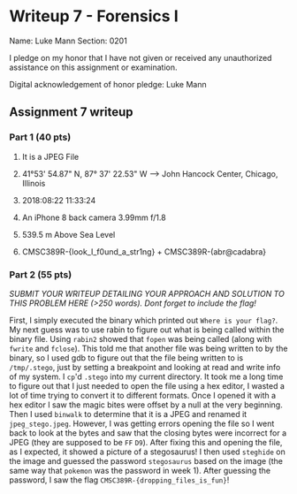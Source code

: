Writeup 7 - Forensics I
======

Name:  Luke Mann 
Section: 0201

I pledge on my honor that I have not given or received any unauthorized assistance on this assignment or examination.

Digital acknowledgement of honor pledge: Luke Mann

## Assignment 7 writeup

### Part 1 (40 pts)

1.  It is a JPEG File

2.  41°53' 54.87" N, 87° 37' 22.53" W —> John Hancock Center, Chicago, Illinois

3.  2018:08:22 11:33:24

4.  An iPhone 8 back camera 3.99mm f/1.8

5.  539.5 m Above Sea Level

6. CMSC389R-{look_I_f0und_a_str1ng} + CMSC389R-(abr@cadabra}

### Part 2 (55 pts)

*SUBMIT YOUR WRITEUP DETAILING YOUR APPROACH AND SOLUTION TO THIS PROBLEM HERE (>250 words). Dont forget to include the flag!*

First, I simply executed the binary which printed out  `Where is your flag?`.   My next guess was to use rabin to figure out what is being called within the binary file. Using `rabin2` showed that `fopen` was being called (along with `fwrite` and `fclose`). This told me that another file was being written to by the binary, so I used gdb to figure out that the file being written to is `/tmp/.stego`, just by setting a breakpoint and looking at read and write info of my system. I `cp`'d `.stego` into my current directory. It took me a long time to figure out that I just needed to open the file using a hex editor, I wasted a lot of time trying to convert it to different formats. Once I opened it with a hex editor I saw the magic bites were offset by a null at the very beginning. Then I used   `binwalk` to determine that it is a JPEG and renamed it `jpeg_stego.jpeg`.  However, I was getting errors opening the file so I went back to look at the bytes and saw that the closing bytes were incorrect for a JPEG (they are supposed to be `FF` `D9`).  After fixing this and opening the file, as I expected, it showed a picture of a stegosaurus! I then used `steghide` on the image and guessed the password `stegosaurus` based on the image (the same way that `pokemon` was the password in week 1). After guessing the password, I saw the flag `CMSC389R-{dropping_files_is_fun}`!